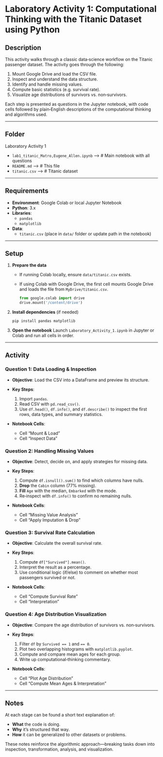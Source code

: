 # Laboratory Activity 1: Computational Thinking with the Titanic Dataset using Python

## Description
This activity walks through a classic data‐science workflow on the Titanic passenger dataset. The activity goes through the following:
1. Mount Google Drive and load the CSV file.
2. Inspect and understand the data structure.
3. Identify and handle missing values.
4. Compute basic statistics (e.g. survival rate).
5. Visualize age distributions of survivors vs. non‑survivors.

Each step is presented as questions in the Jupyter notebook, with code cells followed by plain‑English descriptions of the computational thinking and algorithms used.

---

## Folder

Laboratory Activity 1

- `lab1_titanic_Matro,Eugene_Allen.ipynb` --> # Main notebook with all questions
- `README.md` --> # This file
- `titanic.csv` --> # Titanic dataset

---

## Requirements

- **Environment**: Google Colab or local Jupyter Notebook
- **Python**: 3.x
- **Libraries**:
  - `pandas`
  - `matplotlib`
- **Data**:
  - `titanic.csv` (place in `data/` folder or update path in the notebook)

---

## Setup

1. **Prepare the data**

   * If running Colab locally, ensure `data/titanic.csv` exists.
   * If using Colab with Google Drive, the first cell mounts Google Drive and loads the file from `MyDrive/titanic.csv`.

     ```python
     from google.colab import drive
     drive.mount('/content/drive')
     ```

2. **Install dependencies** (if needed)

   ```bash
   pip install pandas matplotlib
   ```

3. **Open the notebook**
   Launch `Laboratory_Activity_1.ipynb` in Jupyter or Colab and run all cells in order.

---

## Activity

### Question 1: Data Loading & Inspection

* **Objective**: Load the CSV into a DataFrame and preview its structure.
* **Key Steps**:

  1. Import `pandas`.
  2. Read CSV with `pd.read_csv()`.
  3. Use `df.head()`, `df.info()`, and `df.describe()` to inspect the first rows, data types, and summary statistics.
* **Notebook Cells**:

  * Cell “Mount & Load”
  * Cell “Inspect Data”

### Question 2: Handling Missing Values

* **Objective**: Detect, decide on, and apply strategies for missing data.
* **Key Steps**:

  1. Compute `df.isnull().sum()` to find which columns have nulls.
  2. **Drop** the `Cabin` column (77% missing).
  3. **Fill** `Age` with the median, `Embarked` with the mode.
  4. Re‑inspect with `df.info()` to confirm no remaining nulls.
* **Notebook Cells**:

  * Cell “Missing Value Analysis”
  * Cell “Apply Imputation & Drop”

### Question 3: Survival Rate Calculation

* **Objective**: Calculate the overall survival rate.
* **Key Steps**:

  1. Compute `df["Survived"].mean()`.
  2. Interpret the result as a percentage.
  3. Use conditional logic (if/else) to comment on whether most passengers survived or not.
* **Notebook Cells**:

  * Cell “Compute Survival Rate”
  * Cell “Interpretation”

### Question 4: Age Distribution Visualization

* **Objective**: Compare the age distribution of survivors vs. non‑survivors.
* **Key Steps**:

  1. Filter `df` by `Survived == 1` and `== 0`.
  2. Plot two overlapping histograms with `matplotlib.pyplot`.
  3. Compute and compare mean ages for each group.
  4. Write up computational‑thinking commentary.
* **Notebook Cells**:

  * Cell “Plot Age Distribution”
  * Cell “Compute Mean Ages & Interpretation”

---

## Notes

At each stage can be found a short text explanation of:

* **What** the code is doing.
* **Why** it’s structured that way.
* **How** it can be generalized to other datasets or problems.

These notes reinforce the algorithmic approach—breaking tasks down into inspection, transformation, analysis, and visualization.
